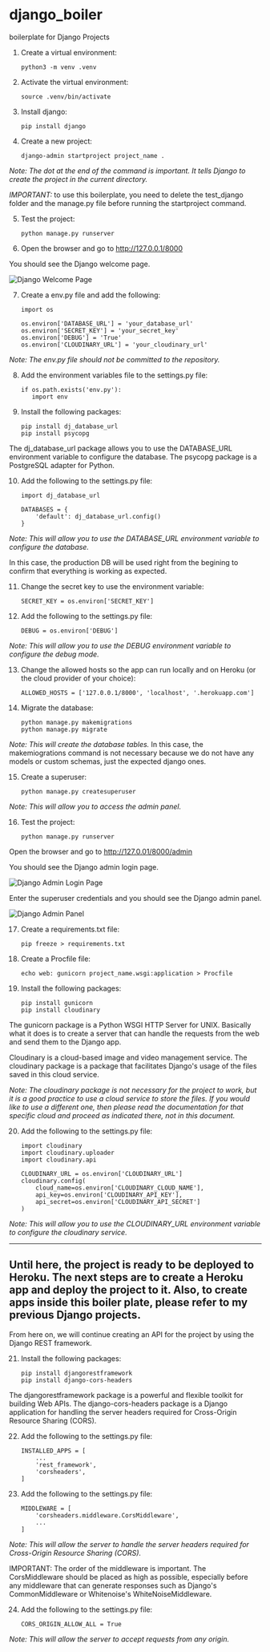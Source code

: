 # django_boiler
 boilerplate for Django Projects

 1. Create a virtual environment:
    ```
    python3 -m venv .venv
    ```
2. Activate the virtual environment:
    ```
    source .venv/bin/activate
    ```
3. Install django:
    ```
    pip install django
    ```

4. Create a new project:
    ```
    django-admin startproject project_name .
    ```
*Note: The dot at the end of the command is important. It tells Django to create the project in the current directory.*

*IMPORTANT:* to use this boilerplate, you need to delete the test_django folder and the manage.py file before running the startproject command.

5. Test the project:
    ```
    python manage.py runserver
    ```

6. Open the browser and go to http://127.0.0.1/8000

You should see the Django welcome page.

![Django Welcome Page](./readme_images/django_welcome_page.png)

7. Create a env.py file and add the following:
    ```
    import os

    os.environ['DATABASE_URL'] = 'your_database_url'
    os.environ['SECRET_KEY'] = 'your_secret_key'
    os.environ['DEBUG'] = 'True'
    os.environ['CLOUDINARY_URL'] = 'your_cloudinary_url'
    ```
*Note: The env.py file should not be committed to the repository.*

8. Add the environment variables file to the settings.py file:
    ```
   if os.path.exists('env.py'):
       import env
    ```

9. Install the following packages:
    ```
    pip install dj_database_url
    pip install psycopg
    ````
The dj_database_url package allows you to use the DATABASE_URL environment variable to configure the database.
The psycopg package is a PostgreSQL adapter for Python.

10. Add the following to the settings.py file:
    ```
    import dj_database_url

    DATABASES = {
        'default': dj_database_url.config()
    }
    ```
*Note: This will allow you to use the DATABASE_URL environment variable to configure the database.*

In this case, the production DB will be used right from the begining to confirm that everything is working as expected.

11. Change the secret key to use the environment variable:
    ```
    SECRET_KEY = os.environ['SECRET_KEY']
    ```

12. Add the following to the settings.py file:
    ```
    DEBUG = os.environ['DEBUG']
    ```
*Note: This will allow you to use the DEBUG environment variable to configure the debug mode.*

13. Change the allowed hosts so the app can run locally and on Heroku (or the cloud provider of your choice):
    ```
    ALLOWED_HOSTS = ['127.0.0.1/8000', 'localhost', '.herokuapp.com']
    ```

14. Migrate the database:
    ```
    python manage.py makemigrations
    python manage.py migrate
    ```
*Note: This will create the database tables.*
In this case, the makemiogrations command is not necessary because we do not have any models or custom schemas, just the expected django ones.

15. Create a superuser:
    ```
    python manage.py createsuperuser
    ```
*Note: This will allow you to access the admin panel.*

16. Test the project:
    ```
    python manage.py runserver
    ```
Open the browser and go to http://127.0.01/8000/admin

You should see the Django admin login page.

![Django Admin Login Page](./readme_images/django_admin_login_page.png)

Enter the superuser credentials and you should see the Django admin panel.

![Django Admin Panel](./readme_images/django_admin_panel.png)

17. Create a requirements.txt file:
    ```
    pip freeze > requirements.txt
    ```

18. Create a Procfile file:
    ```
    echo web: gunicorn project_name.wsgi:application > Procfile
    ```

19. Install the following packages:
    ```
    pip install gunicorn
    pip install cloudinary
    ```
The gunicorn package is a Python WSGI HTTP Server for UNIX. Basically what it does is to create a server that can handle the requests from the web and send them to the Django app.

Cloudinary is a cloud-based image and video management service. The cloudinary package is a package that facilitates Django's usage of the files saved in this cloud service.

*Note: The cloudinary package is not necessary for the project to work, but it is a good practice to use a cloud service to store the files. If you would like to use a different one, then please read the documentation for that specific cloud and proceed as indicated there, not in this document.*

20. Add the following to the settings.py file:
    ```
    import cloudinary
    import cloudinary.uploader
    import cloudinary.api

    CLOUDINARY_URL = os.environ['CLOUDINARY_URL']
    cloudinary.config(
        cloud_name=os.environ['CLOUDINARY_CLOUD_NAME'],
        api_key=os.environ['CLOUDINARY_API_KEY'],
        api_secret=os.environ['CLOUDINARY_API_SECRET']
    )
    ```
*Note: This will allow you to use the CLOUDINARY_URL environment variable to configure the cloudinary service.*

---
Until here, the project is ready to be deployed to Heroku. The next steps are to create a Heroku app and deploy the project to it.
Also, to create apps inside this boiler plate, please refer to my previous Django projects.
---

From here on, we will continue creating an API for the project by using the Django REST framework.

21. Install the following packages:
    ```
    pip install djangorestframework
    pip install django-cors-headers
    ```
The djangorestframework package is a powerful and flexible toolkit for building Web APIs.
The django-cors-headers package is a Django application for handling the server headers required for Cross-Origin Resource Sharing (CORS).

22. Add the following to the settings.py file:
    ```
    INSTALLED_APPS = [
        ...
        'rest_framework',
        'corsheaders',
    ]
    ```

23. Add the following to the settings.py file:
    ```
    MIDDLEWARE = [
        'corsheaders.middleware.CorsMiddleware',
        ...
    ]
    ```
*Note: This will allow the server to handle the server headers required for Cross-Origin Resource Sharing (CORS).*

IMPORTANT: The order of the middleware is important. The CorsMiddleware should be placed as high as possible, especially before any middleware that can generate responses such as Django's CommonMiddleware or Whitenoise's WhiteNoiseMiddleware.

24. Add the following to the settings.py file:
    ```
    CORS_ORIGIN_ALLOW_ALL = True
    ```
*Note: This will allow the server to accept requests from any origin.*

 
